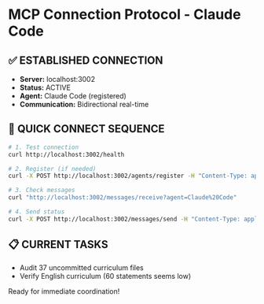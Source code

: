 # MCP Connection Protocol - Claude Code

## ✅ ESTABLISHED CONNECTION
- **Server:** localhost:3002  
- **Status:** ACTIVE
- **Agent:** Claude Code (registered)
- **Communication:** Bidirectional real-time

## 🚀 QUICK CONNECT SEQUENCE
```bash
# 1. Test connection
curl http://localhost:3002/health

# 2. Register (if needed)
curl -X POST http://localhost:3002/agents/register -H "Content-Type: application/json" -d '{"agentName":"Claude Code","agentType":"terminal","capabilities":["python","bash","git"]}'

# 3. Check messages
curl "http://localhost:3002/messages/receive?agent=Claude%20Code"

# 4. Send status
curl -X POST http://localhost:3002/messages/send -H "Content-Type: application/json" -d '{"from":"Claude Code","to":"Kaitiaki Aronui","message":"Claude Code reconnected and ready","priority":"normal"}'
```

## 📋 CURRENT TASKS
- Audit 37 uncommitted curriculum files
- Verify English curriculum (60 statements seems low)

Ready for immediate coordination!